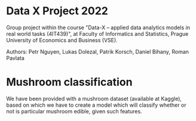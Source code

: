 # Data X Project 2022

Group project within the course "Data-X – applied data analytics models in real world tasks (4IT439)", at Faculty of Informatics and Statistics, Prague University of Economics and Business (VSE).

Authors: Petr Nguyen, Lukas Dolezal, Patrik Korsch, Daniel Bihany, Roman Pavlata

# Mushroom classification
We have been provided with a mushroom dataset (available at Kaggle), based on which we have to create a model which will classify whether or not is particular mushroom edible, given such features.
